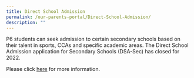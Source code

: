 ```yaml
---
title: Direct School Admission
permalink: /our-parents-portal/Direct-School-Admission/
description: ""
---
```

P6 students can seek admission to certain secondary schools based on their talent in sports, CCAs and specific academic areas. The Direct School Admission application for Secondary Schools (DSA-Sec) has closed for 2022.

  

Please click [here](https://www.moe.gov.sg/secondary/dsa) for more information.